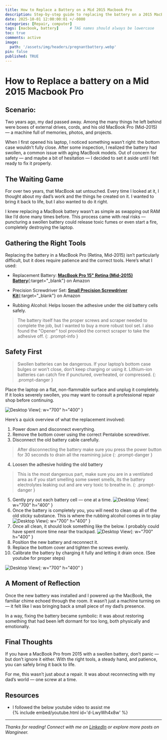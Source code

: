 ```yaml
---
title: How to Replace a Battery on a Mid 2015 Macbook Pro
description: Step-by-step guide to replacing the battery on a 2015 MacBook Pro. A network engineer's personal story of restoring his dad's old laptop—tips, tools, and lessons learned from the repair.
date: 2025-10-01 12:00:00:01 +/-0000
categories: [Repair, computer]
tags: [macbook, battery]     # TAG names should always be lowercase
toc: true
comments: active
image:
  path: '/assets/img/headers/pregnantbattery.webp'
pin: false
published: TRUE
---
```

# How to Replace a battery on a Mid 2015 Macbook Pro

## Scenario:
Two years ago, my dad passed away. Among the many things he left behind were boxes of external drives, cords, and his old MacBook Pro (Mid-2015) — a machine full of memories, photos, and projects.

When I first opened his laptop, I noticed something wasn’t right: the bottom case wouldn’t fully close. After some inspection, I realized the battery had swollen, a common issue with aging MacBook models. Out of concern for safety — and maybe a bit of hesitation — I decided to set it aside until I felt ready to fix it properly.


## The Waiting Game
For over two years, that MacBook sat untouched. Every time I looked at it, I thought about my dad’s work and the things he created on it. I wanted to bring it back to life, but I also wanted to do it right.

I knew replacing a MacBook battery wasn’t as simple as swapping out RAM like I’d done many times before. This process came with real risks — puncturing a swollen battery could release toxic fumes or even start a fire, completely destroying the laptop.

## Gathering the Right Tools
Replacing the battery in a MacBook Pro (Retina, Mid-2015) isn’t particularly difficult, but it does require patience and the correct tools. Here’s what I used:

* Replacement Battery: [**MacBook Pro 15" Retina (Mid-2015) Battery**](https://a.co/d/dhHWfZD){:target="_blank"} on Amazon

* Precision Screwdriver Set: [**Small Precision Screwdriver Kit**](https://a.co/d/6XI1MLe){:target="_blank"} on Amazon

* Rubbing Alcohol: Helps loosen the adhesive under the old battery cells safely.

> The battery itself has the proper screws and scraper needed to complete the job, but I wanted to buy a more robust tool set.  I also found the "Opener" tool provided the correct scraper to take the adhesive off.
{: .prompt-info }

## Safety First

> Swollen batteries can be dangerous. If your laptop’s bottom case bulges or won’t close, don’t keep charging or using it. Lithium-ion batteries can catch fire if punctured, overheated, or compressed.
{: .prompt-danger }

Place the laptop on a flat, non-flammable surface and unplug it completely. If it looks severely swollen, you may want to consult a professional repair shop before continuing.

![Desktop View](/assets/img/posts/how-to-replace-battery/bloated-battery-installed.webp){: w="700" h="400" }


Here’s a quick overview of what the replacement involved:

1. Power down and disconnect everything.
2. Remove the bottom cover using the correct Pentalobe screwdriver.
3. Disconnect the old battery cable carefully.
> After disconnecting the battery make sure you press the power button for 30 seconds to drain all the reamining juice
{: .prompt-danger }
4. Loosen the adhesive holding the old battery
> This is the most dangerous part, make sure you are in a ventilated area as if you start smelling some sweet smells, its the battery electrolytes leaking out and are very toxic to breathe in.
{: .prompt-danger }
5. Gently pry out each battery cell — one at a time.
![Desktop View](/assets/img/posts/how-to-replace-battery/battery-outside.webp){: w="700" h="400" }
6. Once the battery is completely you, you will need to clean up all of the old sticky substance.  This is where the rubbing alcohol comes in to play
![Desktop View](/assets/img/posts/how-to-replace-battery/battery-removed.webp){: w="700" h="400" }
7. Once all clean, it should look something like the below. I probably could have spent more time near the trackpad.
![Desktop View](/assets/img/posts/how-to-replace-battery/battery-cleanup.webp){: w="700" h="400" }
8. Position the new battery and reconnect it.
9. Replace the bottom cover and tighten the screws evenly.
10. Calibrate the battery by charging it fully and letting it drain once. (See youtube for proper steps)

![Desktop View](/assets/img/posts/how-to-replace-battery/battery-behind-laptop.webp){: w="700" h="400" }

## A Moment of Reflection

Once the new battery was installed and I powered up the MacBook, the familiar chime echoed through the room. It wasn’t just a machine turning on — it felt like I was bringing back a small piece of my dad’s presence.

In a way, fixing the battery became symbolic: it was about restoring something that had been left dormant for too long, both physically and emotionally.


## Final Thoughts

If you have a MacBook Pro from 2015 with a swollen battery, don’t panic — but don’t ignore it either. With the right tools, a steady hand, and patience, you can safely bring it back to life.

For me, this wasn’t just about a repair. It was about reconnecting with my dad’s world — one screw at a time.

## Resources
- I followed the below youtube video to assist me  
{% include embed/youtube.html id='d-LwyWh4x8w' %}

---

*Thanks for reading! Connect with me on [LinkedIn](https://www.linkedin.com/in/kevinfeiertag/) or explore more posts on Wangineer.*  
